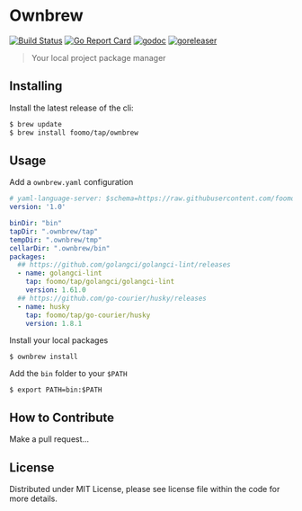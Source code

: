 # Ownbrew

[![Build Status](https://github.com/foomo/ownbrew/actions/workflows/test.yml/badge.svg?branch=main&event=push)](https://github.com/foomo/ownbrew/actions/workflows/test.yml)
[![Go Report Card](https://goreportcard.com/badge/github.com/foomo/ownbrew)](https://goreportcard.com/report/github.com/foomo/ownbrew)
[![godoc](https://godoc.org/github.com/foomo/ownbrew?status.svg)](https://godoc.org/github.com/foomo/ownbrew)
[![goreleaser](https://github.com/foomo/ownbrew/actions/workflows/release.yml/badge.svg)](https://github.com/foomo/ownbrew/actions)

> Your local project package manager

## Installing

Install the latest release of the cli:

````bash
$ brew update
$ brew install foomo/tap/ownbrew
````

## Usage

Add a `ownbrew.yaml` configuration

```yaml
# yaml-language-server: $schema=https://raw.githubusercontent.com/foomo/ownbrew/v0.1.0/ownbrew.yaml
version: '1.0'

binDir: "bin"
tapDir: ".ownbrew/tap"
tempDir: ".ownbrew/tmp"
cellarDir: ".ownbrew/bin"
packages:
  ## https://github.com/golangci/golangci-lint/releases
  - name: golangci-lint
    tap: foomo/tap/golangci/golangci-lint
    version: 1.61.0
  ## https://github.com/go-courier/husky/releases
  - name: husky
    tap: foomo/tap/go-courier/husky
    version: 1.8.1
```

Install your local packages

```shell
$ ownbrew install
```

Add the `bin` folder to your `$PATH`

```shell
$ export PATH=bin:$PATH
```

## How to Contribute

Make a pull request...

## License

Distributed under MIT License, please see license file within the code for more details.

